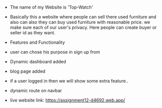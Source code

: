 * The name of my Website is 'Top-Watch'

* Basically this a website where people can sell there used furniture and also can also they can buy used furniture with reasonable price. we make sure each of our user's privacy. Here people can create buyer or seller id as they want. 

* Features and Functionality
* user can chose his purpose in sign up from
* Dynamic dashboard added
* blog page added
* if a user logged in then we will show some extra  feature..
* dynamic route on navbar

* live website link: https://assignment12-d4692.web.app/